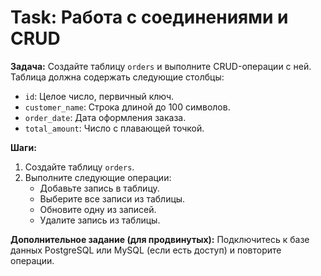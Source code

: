 # Task: Работа с соединениями и CRUD

**Задача:** Создайте таблицу `orders` и выполните CRUD-операции с ней. Таблица должна содержать следующие столбцы:
- `id`: Целое число, первичный ключ.
- `customer_name`: Строка длиной до 100 символов.
- `order_date`: Дата оформления заказа.
- `total_amount`: Число с плавающей точкой.

**Шаги:**
1. Создайте таблицу `orders`.
2. Выполните следующие операции:
   - Добавьте запись в таблицу.
   - Выберите все записи из таблицы.
   - Обновите одну из записей.
   - Удалите запись из таблицы.

**Дополнительное задание (для продвинутых):**
Подключитесь к базе данных PostgreSQL или MySQL (если есть доступ) и повторите операции.